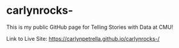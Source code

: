 # carlynrocks-
This is my public GitHub page for Telling Stories with Data at CMU!

Link to Live Site: https://carlynpetrella.github.io/carlynrocks-/
